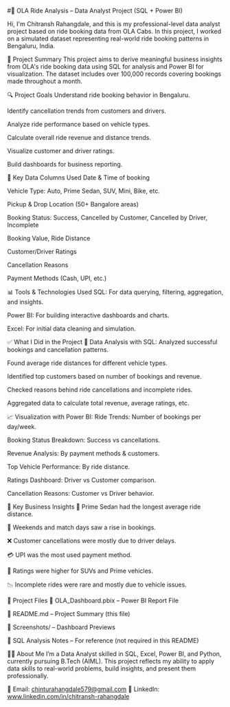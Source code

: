 #🚖 OLA Ride Analysis – Data Analyst Project (SQL + Power BI)

Hi, I'm Chitransh Rahangdale, and this is my professional-level data analyst project based on ride booking data from OLA Cabs. In this project, I worked on a simulated dataset representing real-world ride booking patterns in Bengaluru, India.

📌 Project Summary
This project aims to derive meaningful business insights from OLA's ride booking data using SQL for analysis and Power BI for visualization. The dataset includes over 100,000 records covering bookings made throughout a month.

🔍 Project Goals
Understand ride booking behavior in Bengaluru.

Identify cancellation trends from customers and drivers.

Analyze ride performance based on vehicle types.

Calculate overall ride revenue and distance trends.

Visualize customer and driver ratings.

Build dashboards for business reporting.

🧾 Key Data Columns Used
Date & Time of booking

Vehicle Type: Auto, Prime Sedan, SUV, Mini, Bike, etc.

Pickup & Drop Location (50+ Bangalore areas)

Booking Status: Success, Cancelled by Customer, Cancelled by Driver, Incomplete

Booking Value, Ride Distance

Customer/Driver Ratings

Cancellation Reasons

Payment Methods (Cash, UPI, etc.)

📊 Tools & Technologies Used
SQL: For data querying, filtering, aggregation, and insights.

Power BI: For building interactive dashboards and charts.

Excel: For initial data cleaning and simulation.

✅ What I Did in the Project
🔎 Data Analysis with SQL:
Analyzed successful bookings and cancellation patterns.

Found average ride distances for different vehicle types.

Identified top customers based on number of bookings and revenue.

Checked reasons behind ride cancellations and incomplete rides.

Aggregated data to calculate total revenue, average ratings, etc.

📈 Visualization with Power BI:
Ride Trends: Number of bookings per day/week.

Booking Status Breakdown: Success vs cancellations.

Revenue Analysis: By payment methods & customers.

Top Vehicle Performance: By ride distance.

Ratings Dashboard: Driver vs Customer comparison.

Cancellation Reasons: Customer vs Driver behavior.

📌 Key Business Insights
🚗 Prime Sedan had the longest average ride distance.

📅 Weekends and match days saw a rise in bookings.

❌ Customer cancellations were mostly due to driver delays.

💳 UPI was the most used payment method.

🌟 Ratings were higher for SUVs and Prime vehicles.

📉 Incomplete rides were rare and mostly due to vehicle issues.

📂 Project Files
📁 OLA_Dashboard.pbix – Power BI Report File

📁 README.md – Project Summary (this file)

📁 Screenshots/ – Dashboard Previews

📁 SQL Analysis Notes – For reference (not required in this README)

👨‍💻 About Me
I’m a Data Analyst skilled in SQL, Excel, Power BI, and Python, currently pursuing B.Tech (AIML). This project reflects my ability to apply data skills to real-world problems, build insights, and present them professionally.

📧 Email: chinturahangdale579@gmail.com
🔗 LinkedIn: www.linkedin.com/in/chitransh-rahangdale

